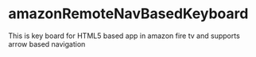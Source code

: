 # amazonRemoteNavBasedKeyboard
This is key board for HTML5 based app in amazon fire tv and supports arrow based navigation 
